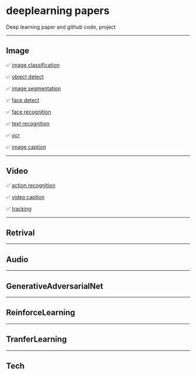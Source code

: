 # deeplearning papers
Deep learning paper and github code, project

--------------------------------------------
## Image
:white_check_mark: [image classification](https://github.com/shaoxq/deeplearning_papers/tree/master/Image/image-classification)

:white_check_mark: [object detect](https://github.com/shaoxq/deeplearning_papers/tree/master/Image/object-detect)

:white_check_mark: [image segmentation](https://github.com/shaoxq/deeplearning_papers/tree/master/Image/image-segmentation)

:white_check_mark: [face detect](https://github.com/shaoxq/deeplearning_papers/tree/master/Image/face-detect)

:white_check_mark: [face recognition](https://github.com/shaoxq/deeplearning_papers/tree/master/Image/face-recognition)

:white_check_mark: [text recognition](https://github.com/shaoxq/deeplearning_papers/tree/master/Image/text-recognition)

:white_check_mark: [ocr](https://github.com/shaoxq/deeplearning_papers/tree/master/Image/ocr)

:white_check_mark: [image caption](https://github.com/shaoxq/deeplearning_papers/tree/master/Image/image-caption)

--------------------------------------------
## Video
:white_check_mark: [action recognition](https://github.com/shaoxq/deeplearning_papers/tree/master/Video/action-recognition)

:white_check_mark: [video caption](https://github.com/shaoxq/deeplearning_papers/tree/master/Video/video-caption)

:white_check_mark: [tracking](https://github.com/shaoxq/deeplearning_papers/tree/master/Video/tracking)

--------------------------------------------
## Retrival

--------------------------------------------
## Audio


--------------------------------------------
## GenerativeAdversarialNet


--------------------------------------------
## ReinforceLearning


--------------------------------------------
## TranferLearning


--------------------------------------------
## Tech
